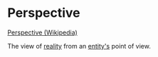 # Perspective

<a href="https://en.wikipedia.org/wiki/Perspective" target="_blank">Perspective (Wikipedia)</a>

The view of [reality](./reality.md) from an [entity's](./entity.md) point of view.
